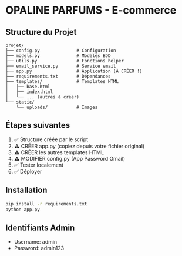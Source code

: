 # OPALINE PARFUMS - E-commerce

## Structure du Projet

```
projet/
├── config.py              # Configuration
├── models.py              # Modèles BDD
├── utils.py               # Fonctions helper
├── email_service.py       # Service email
├── app.py                 # Application (À CRÉER !)
├── requirements.txt       # Dépendances
├── templates/             # Templates HTML
│   ├── base.html
│   ├── index.html
│   └── ... (autres à créer)
└── static/
    └── uploads/           # Images
```

## Étapes suivantes

1. ✅ Structure créée par le script
2. ⚠️  CRÉER app.py (copiez depuis votre fichier original)
3. ⚠️  CRÉER les autres templates HTML
4. ⚠️  MODIFIER config.py (App Password Gmail)
5. ✅ Tester localement
6. ✅ Déployer

## Installation

```bash
pip install -r requirements.txt
python app.py
```

## Identifiants Admin

- Username: admin
- Password: admin123
